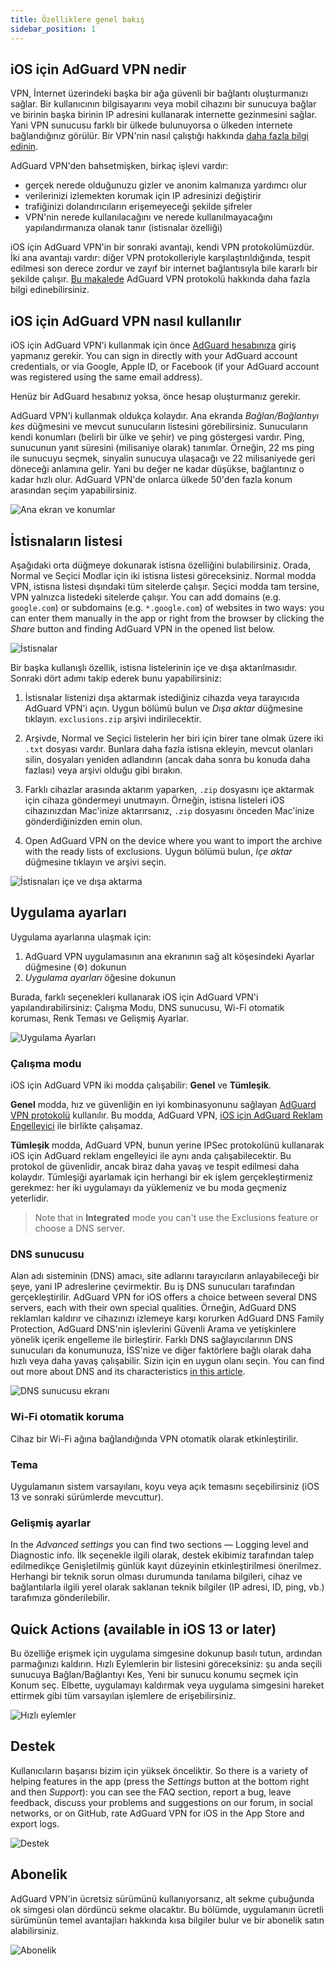 ```yaml
---
title: Özelliklere genel bakış
sidebar_position: 1
---
```


## iOS için AdGuard VPN nedir

VPN, İnternet üzerindeki başka bir ağa güvenli bir bağlantı oluşturmanızı sağlar. Bir kullanıcının bilgisayarını veya mobil cihazını bir sunucuya bağlar ve birinin başka birinin IP adresini kullanarak internette gezinmesini sağlar. Yani VPN sunucusu farklı bir ülkede bulunuyorsa o ülkeden internete bağlandığınız görülür. Bir VPN'nin nasıl çalıştığı hakkında [daha fazla bilgi edinin](/general/how-vpn-works.md).

AdGuard VPN'den bahsetmişken, birkaç işlevi vardır:
* gerçek nerede olduğunuzu gizler ve anonim kalmanıza yardımcı olur
* verilerinizi izlemekten korumak için IP adresinizi değiştirir
* trafiğinizi dolandırıcıların erişemeyeceği şekilde şifreler
* VPN'nin nerede kullanılacağını ve nerede kullanılmayacağını yapılandırmanıza olanak tanır (istisnalar özelliği)

iOS için AdGuard VPN'in bir sonraki avantajı, kendi VPN protokolümüzdür. İki ana avantajı vardır: diğer VPN protokolleriyle karşılaştırıldığında, tespit edilmesi son derece zordur ve zayıf bir internet bağlantısıyla bile kararlı bir şekilde çalışır. [Bu makalede](../general/adguard-vpn-protocol.mdx) AdGuard VPN protokolü hakkında daha fazla bilgi edinebilirsiniz.

## iOS için AdGuard VPN nasıl kullanılır

iOS için AdGuard VPN'i kullanmak için önce [AdGuard hesabınıza](https://my.adguard.com/) giriş yapmanız gerekir. You can sign in directly with your AdGuard account credentials, or via Google, Apple ID, or Facebook (if your AdGuard account was registered using the same email address).

Henüz bir AdGuard hesabınız yoksa, önce hesap oluşturmanız gerekir.

AdGuard VPN'i kullanmak oldukça kolaydır. Ana ekranda *Bağlan/Bağlantıyı kes* düğmesini ve mevcut sunucuların listesini görebilirsiniz. Sunucuların kendi konumları (belirli bir ülke ve şehir) ve ping göstergesi vardır. Ping, sunucunun yanıt süresini (milisaniye olarak) tanımlar. Örneğin, 22 ms ping ile sunucuyu seçmek, sinyalin sunucuya ulaşacağı ve 22 milisaniyede geri döneceği anlamına gelir. Yani bu değer ne kadar düşükse, bağlantınız o kadar hızlı olur. AdGuard VPN'de onlarca ülkede 50'den fazla konum arasından seçim yapabilirsiniz.

![Ana ekran ve konumlar](https://cdn.adguard.com/content/kb/vpn/ios/1.png?123)

## İstisnaların listesi

Aşağıdaki orta düğmeye dokunarak istisna özelliğini bulabilirsiniz. Orada, Normal ve Seçici Modlar için iki istisna listesi göreceksiniz. Normal modda VPN, istisna listesi dışındaki tüm sitelerde çalışır. Seçici modda tam tersine, VPN yalnızca listedeki sitelerde çalışır. You can add domains (e.g. `google.com`) or subdomains (e.g. `*.google.com`) of websites in two ways: you can enter them manually in the app or right from the browser by clicking the *Share* button and finding AdGuard VPN in the opened list below.

![İstisnalar](https://cdn.adguard.com/content/kb/vpn/ios/2.png?123)

Bir başka kullanışlı özellik, istisna listelerinin içe ve dışa aktarılmasıdır. Sonraki dört adımı takip ederek bunu yapabilirsiniz:

1. İstisnalar listenizi dışa aktarmak istediğiniz cihazda veya tarayıcıda AdGuard VPN'i açın. Uygun bölümü bulun ve *Dışa aktar* düğmesine tıklayın. `exclusions.zip` arşivi indirilecektir.

2. Arşivde, Normal ve Seçici listelerin her biri için birer tane olmak üzere iki `.txt` dosyası vardır. Bunlara daha fazla istisna ekleyin, mevcut olanları silin, dosyaları yeniden adlandırın (ancak daha sonra bu konuda daha fazlası) veya arşivi olduğu gibi bırakın.

3. Farklı cihazlar arasında aktarım yaparken, `.zip` dosyasını içe aktarmak için cihaza göndermeyi unutmayın. Örneğin, istisna listeleri iOS cihazınızdan Mac'inize aktarırsanız, `.zip` dosyasını önceden Mac'inize gönderdiğinizden emin olun.

4. Open AdGuard VPN on the device where you want to import the archive with the ready lists of exclusions. Uygun bölümü bulun, *İçe aktar* düğmesine tıklayın ve arşivi seçin.

![İstisnaları içe ve dışa aktarma](https://cdn.adguard.com/content/kb/vpn/ios/import-export-exclusions.png)

## Uygulama ayarları

Uygulama ayarlarına ulaşmak için:

1. AdGuard VPN uygulamasının ana ekranının sağ alt köşesindeki Ayarlar düğmesine (⚙) dokunun
2. *Uygulama ayarları* öğesine dokunun

Burada, farklı seçenekleri kullanarak iOS için AdGuard VPN'i yapılandırabilirsiniz: Çalışma Modu, DNS sunucusu, Wi-Fi otomatik koruması, Renk Teması ve Gelişmiş Ayarlar.

![Uygulama Ayarları](https://cdn.adguard.com/content/kb/vpn/ios/app-settings.png)

### Çalışma modu

iOS için AdGuard VPN iki modda çalışabilir: **Genel** ve **Tümleşik**.

**Genel** modda, hız ve güvenliğin en iyi kombinasyonunu sağlayan [AdGuard VPN protokolü](../general/adguard-vpn-protocol.mdx) kullanılır. Bu modda, AdGuard VPN, [iOS için AdGuard Reklam Engelleyici](https://kb.adguard.com/en/ios) ile birlikte çalışamaz.

**Tümleşik** modda, AdGuard VPN, bunun yerine IPSec protokolünü kullanarak iOS için AdGuard reklam engelleyici ile aynı anda çalışabilecektir. Bu protokol de güvenlidir, ancak biraz daha yavaş ve tespit edilmesi daha kolaydır. Tümleşiği ayarlamak için herhangi bir ek işlem gerçekleştirmeniz gerekmez: her iki uygulamayı da yüklemeniz ve bu moda geçmeniz yeterlidir.
> Note that in **Integrated** mode you can't use the Exclusions feature or choose a DNS server.

### DNS sunucusu

Alan adı sisteminin (DNS) amacı, site adlarını tarayıcıların anlayabileceği bir şeye, yani IP adreslerine çevirmektir. Bu iş DNS sunucuları tarafından gerçekleştirilir. AdGuard VPN for iOS offers a choice between several DNS servers, each with their own special qualities. Örneğin, AdGuard DNS reklamları kaldırır ve cihazınızı izlemeye karşı korurken AdGuard DNS Family Protection, AdGuard DNS'nin işlevlerini Güvenli Arama ve yetişkinlere yönelik içerik engelleme ile birleştirir. Farklı DNS sağlayıcılarının DNS sunucuları da konumunuza, İSS'nize ve diğer faktörlere bağlı olarak daha hızlı veya daha yavaş çalışabilir. Sizin için en uygun olanı seçin. You can find out more about DNS and its characteristics [in this article](https://kb.adguard.com/en/general/dns-filtering#what-is-dns).

![DNS sunucusu ekranı](https://cdn.adguard.com/content/kb/vpn/ios/dns-server.png)

### Wi-Fi otomatik koruma

Cihaz bir Wi-Fi ağına bağlandığında VPN otomatik olarak etkinleştirilir.

### Tema

Uygulamanın sistem varsayılanı, koyu veya açık temasını seçebilirsiniz (iOS 13 ve sonraki sürümlerde mevcuttur).

### Gelişmiş ayarlar

In the *Advanced settings* you can find two sections — Logging level and Diagnostic info. İlk seçenekle ilgili olarak, destek ekibimiz tarafından talep edilmedikçe Genişletilmiş günlük kayıt düzeyinin etkinleştirilmesi önerilmez. Herhangi bir teknik sorun olması durumunda tanılama bilgileri, cihaz ve bağlantılarla ilgili yerel olarak saklanan teknik bilgiler (IP adresi, ID, ping, vb.) tarafımıza gönderilebilir.

## Quick Actions (available in iOS 13 or later)

Bu özelliğe erişmek için uygulama simgesine dokunup basılı tutun, ardından parmağınızı kaldırın. Hızlı Eylemlerin bir listesini göreceksiniz: şu anda seçili sunucuya Bağlan/Bağlantıyı Kes, Yeni bir sunucu konumu seçmek için Konum seç. Elbette, uygulamayı kaldırmak veya uygulama simgesini hareket ettirmek gibi tüm varsayılan işlemlere de erişebilirsiniz.

![Hızlı eylemler](https://cdn.adguard.com/content/kb/vpn/ios/quick-actions.png)


## Destek

Kullanıcıların başarısı bizim için yüksek önceliktir. So there is a variety of helping features in the app (press the *Settings* button at the bottom right and then *Support*): you can see the FAQ section, report a bug, leave feedback, discuss your problems and suggestions on our forum, in social networks, or on GitHub, rate AdGuard VPN for iOS in the App Store and export logs.

![Destek](https://cdn.adguard.com/content/kb/vpn/ios/support.png)

## Abonelik

AdGuard VPN'in ücretsiz sürümünü kullanıyorsanız, alt sekme çubuğunda ok simgesi olan dördüncü sekme olacaktır. Bu bölümde, uygulamanın ücretli sürümünün temel avantajları hakkında kısa bilgiler bulur ve bir abonelik satın alabilirsiniz.

![Abonelik](https://cdn.adguard.com/content/kb/vpn/ios/subscription_en.png?123)